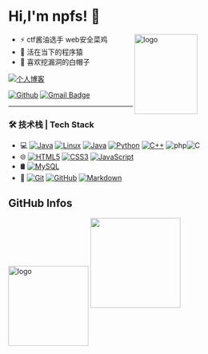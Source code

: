 # Hi,I'm npfs! 👋

<img src="https://github-readme-stats.vercel.app/api?username=npfs06&show_icons=true&theme=vue" alt="logo" height="160" align="right" width="50%" />

- ⚡ ctf酱油选手 web安全菜鸡
- 🌱 活在当下的程序猿
- 🤔 喜欢挖漏洞的白帽子




[![个人博客](https://img.shields.io/badge/-blog（npfs06.top）-c12238?style=flat-square&logo=B&logoColor=white)](https://npfs06.top/)

[![Github](https://img.shields.io/github/followers/npfs06?label=Github&style=social)](https://github.com/npfs06)
[![Gmail Badge](https://img.shields.io/badge/gmail-npfs0606@gmail.com-Green?style=flat-square&logo=Gmail&logoColor=white&link=mailto:npfs0606@gmail.com)](mailto:npfs0606@gmail.com)



---



### 🛠 技术栈 | Tech Stack

- 💻  [![Java](https://camo.githubusercontent.com/8084c05ea61084a30448c5b8f581d0389c7ab4fbf46593e3499e59809b2c6395/68747470733a2f2f696d672e736869656c64732e696f2f62616467652f2d4a6176612d3333333333333f7374796c653d666c6174266c6f676f3d4a617661266c6f676f436f6c6f723d303037333936)](https://camo.githubusercontent.com/8084c05ea61084a30448c5b8f581d0389c7ab4fbf46593e3499e59809b2c6395/68747470733a2f2f696d672e736869656c64732e696f2f62616467652f2d4a6176612d3333333333333f7374796c653d666c6174266c6f676f3d4a617661266c6f676f436f6c6f723d303037333936) [![Linux](https://camo.githubusercontent.com/e9da2a14c7b3f9cf9792e943d2a39fd0747cf8d940f640b9b1ae5e66868d7011/68747470733a2f2f696d672e736869656c64732e696f2f62616467652f2d4c696e75782d3333333333333f7374796c653d666c6174266c6f676f3d4c696e7578266c6f676f436f6c6f723d464343363234)](https://camo.githubusercontent.com/e9da2a14c7b3f9cf9792e943d2a39fd0747cf8d940f640b9b1ae5e66868d7011/68747470733a2f2f696d672e736869656c64732e696f2f62616467652f2d4c696e75782d3333333333333f7374796c653d666c6174266c6f676f3d4c696e7578266c6f676f436f6c6f723d464343363234)  [![Java](https://camo.githubusercontent.com/56e9967aa7a49c14446154e0289669733504a6810437567e51fabab24eaacb13/68747470733a2f2f696d672e736869656c64732e696f2f62616467652f2d4a6176612d3030303030303f7374796c653d666c6174266c6f676f3d6a617661)](https://camo.githubusercontent.com/56e9967aa7a49c14446154e0289669733504a6810437567e51fabab24eaacb13/68747470733a2f2f696d672e736869656c64732e696f2f62616467652f2d4a6176612d3030303030303f7374796c653d666c6174266c6f676f3d6a617661) [![Python](https://camo.githubusercontent.com/2445258f402b6814c82108aee108719d366b80c0126868e74696d563acb04488/68747470733a2f2f696d672e736869656c64732e696f2f62616467652f2d507974686f6e2d3030303030303f7374796c653d666c6174266c6f676f3d707974686f6e)](https://camo.githubusercontent.com/2445258f402b6814c82108aee108719d366b80c0126868e74696d563acb04488/68747470733a2f2f696d672e736869656c64732e696f2f62616467652f2d507974686f6e2d3030303030303f7374796c653d666c6174266c6f676f3d707974686f6e) [![C++](https://camo.githubusercontent.com/3371cca202a2aed4d8ef65da197d4d5e831213b26e433356ca8847a04634428b/68747470733a2f2f696d672e736869656c64732e696f2f62616467652f2d432b2b2d3030303030303f7374796c653d666c6174266c6f676f3d63253242253242)](https://camo.githubusercontent.com/3371cca202a2aed4d8ef65da197d4d5e831213b26e433356ca8847a04634428b/68747470733a2f2f696d672e736869656c64732e696f2f62616467652f2d432b2b2d3030303030303f7374796c653d666c6174266c6f676f3d63253242253242) ![php](https://img.shields.io/badge/-php-333333?style=flat&logo=php)![C](https://img.shields.io/badge/-c-333333?style=flat&logo=c)
- 🌐  [![HTML5](https://camo.githubusercontent.com/b1720e127ee280daab63f84b508b29abe2540b02f5f57675765ad07da1315241/68747470733a2f2f696d672e736869656c64732e696f2f62616467652f2d48544d4c352d3333333333333f7374796c653d666c6174266c6f676f3d48544d4c35)](https://camo.githubusercontent.com/b1720e127ee280daab63f84b508b29abe2540b02f5f57675765ad07da1315241/68747470733a2f2f696d672e736869656c64732e696f2f62616467652f2d48544d4c352d3333333333333f7374796c653d666c6174266c6f676f3d48544d4c35) [![CSS3](https://camo.githubusercontent.com/d0f99bbd9558ebe134fe3c8366c2b19c4d417eb0e279c513a2118156795614ee/68747470733a2f2f696d672e736869656c64732e696f2f62616467652f2d4353532d3030303030303f7374796c653d666c6174266c6f676f3d63737333)](https://camo.githubusercontent.com/d0f99bbd9558ebe134fe3c8366c2b19c4d417eb0e279c513a2118156795614ee/68747470733a2f2f696d672e736869656c64732e696f2f62616467652f2d4353532d3030303030303f7374796c653d666c6174266c6f676f3d63737333)  [![JavaScript](https://camo.githubusercontent.com/ddbeaac0298ab7864fff9ed11ff78cc48623e4ff75b6ba770ceeb80fb2aa9685/68747470733a2f2f696d672e736869656c64732e696f2f62616467652f2d4a6176615363726970742d3030303030303f7374796c653d666c6174266c6f676f3d6a617661736372697074)](https://camo.githubusercontent.com/ddbeaac0298ab7864fff9ed11ff78cc48623e4ff75b6ba770ceeb80fb2aa9685/68747470733a2f2f696d672e736869656c64732e696f2f62616467652f2d4a6176615363726970742d3030303030303f7374796c653d666c6174266c6f676f3d6a617661736372697074) 
- 🛢  [![MySQL](https://camo.githubusercontent.com/bd16a09c0ea9b0b7ee8766d187db73f61d5ec35a3c5499119b4d3003c1ee546a/68747470733a2f2f696d672e736869656c64732e696f2f62616467652f2d4d7953514c2d3333333333333f7374796c653d666c6174266c6f676f3d6d7973716c)](https://camo.githubusercontent.com/bd16a09c0ea9b0b7ee8766d187db73f61d5ec35a3c5499119b4d3003c1ee546a/68747470733a2f2f696d672e736869656c64732e696f2f62616467652f2d4d7953514c2d3333333333333f7374796c653d666c6174266c6f676f3d6d7973716c)
- 🔧 [![Git](https://camo.githubusercontent.com/3ea1c940cc08da19f16d17ca0c4704397dac1f12a1bb73f1174ae504c3e80a85/68747470733a2f2f696d672e736869656c64732e696f2f62616467652f2d4769742d3333333333333f7374796c653d666c6174266c6f676f3d676974)](https://camo.githubusercontent.com/3ea1c940cc08da19f16d17ca0c4704397dac1f12a1bb73f1174ae504c3e80a85/68747470733a2f2f696d672e736869656c64732e696f2f62616467652f2d4769742d3333333333333f7374796c653d666c6174266c6f676f3d676974) [![GitHub](https://camo.githubusercontent.com/544426317a6c6226b7f6b3367232378ea367aa5001a41da4f302a77f9959909f/68747470733a2f2f696d672e736869656c64732e696f2f62616467652f2d4769744875622d3333333333333f7374796c653d666c6174266c6f676f3d676974687562)](https://camo.githubusercontent.com/544426317a6c6226b7f6b3367232378ea367aa5001a41da4f302a77f9959909f/68747470733a2f2f696d672e736869656c64732e696f2f62616467652f2d4769744875622d3333333333333f7374796c653d666c6174266c6f676f3d676974687562) [![Markdown](https://camo.githubusercontent.com/cc37a8be0aeac01251fe533495a2b7f376eebbcc9017ebead3fed8121de5de43/68747470733a2f2f696d672e736869656c64732e696f2f62616467652f2d4d61726b646f776e2d3333333333333f7374796c653d666c6174266c6f676f3d6d61726b646f776e)](https://camo.githubusercontent.com/cc37a8be0aeac01251fe533495a2b7f376eebbcc9017ebead3fed8121de5de43/68747470733a2f2f696d672e736869656c64732e696f2f62616467652f2d4d61726b646f776e2d3333333333333f7374796c653d666c6174266c6f676f3d6d61726b646f776e)





## GitHub Infos

<img src="https://github-profile-trophy.vercel.app/?username=npfs06&theme=flat&column=7" alt="logo" height="160" align="center" style="margin: auto;" />


  <img height="180em" src="https://github-readme-stats.vercel.app/api/top-langs/?username=npfs06&theme=buefy&layout=compact" />




